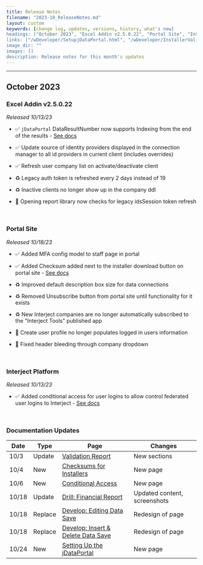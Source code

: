 ```yaml
---
title: Release Notes
filename: "2023-10_ReleaseNotes.md"
layout: custom
keywords: [change log, updates, versions, history, what's new]
headings: ["October 2023", "Excel Addin v2.5.0.22", "Portal Site", "Interject Platform", "Documentation Updates"]
links: ["/wDeveloper/SetupjDataPortal.html", "/wDeveloper/InstallerValidation.html", "/wDeveloper/ConditionalAccess.html", "/wTroubleshoot/Validation-Report.html", "/wDeveloper/InstallerValidation.html", "/wDeveloper/ConditionalAccess.html", "/wGetStarted/L-Drill-FinancialReport.html", "/wDeveloper/L-Dev-EditingDataSave.html", "/wDeveloper/L-Dev-InsertDeleteDataSave.html", "/wDeveloper/SetupjDataPortal.html"]
image_dir: ""
images: []
description: Release notes for this month's updates
---
```

* * *

## October 2023

### Excel Addin v2.5.0.22

_Released 10/13/23_

* ✅ `jDataPortal` DataResultNumber now supports Indexing from the end of the results - [See docs](/wDeveloper/SetupjDataPortal.html)

* ✅ Update source of identity providers displayed in the connection manager to all id providers in current client (includes overrides)

* ✅ Refresh user company list on activate/deactivate client

* ♻️ Legacy auth token is refreshed every 2 days instead of 19

* ♻️ Inactive clients no longer show up in the company ddl

* 🐞 Opening report library now checks for legacy idsSession token refresh

<br>

### Portal Site

_Released 10/18/23_

* ✅ Added MFA config model to staff page in portal

* ✅ Added Checksum added next to the installer download button on portal site - [See docs](/wDeveloper/InstallerValidation.html)

* ♻️ Improved default description box size for data connections

* ♻️ Removed Unsubscribe button from portal site until functionality for it exists

* ♻️ New Interject companies are no longer automatically subscribed to the "Interject Tools" published app

* 🐞 Create user profile no longer populates logged in users information

* 🐞 Fixed header bleeding through company dropdown

<br>

### Interject Platform

_Released 10/13/23_

* ✅ Added conditional access for user logins to allow control federated user logins to Interject - [See docs](/wDeveloper/ConditionalAccess.html)

<br>

### Documentation Updates

| Date | Type | Page | Changes |
|---|---|---|---|
| 10/3 | Update | [Validation Report](/wTroubleshoot/Validation-Report.html) | New sections |
| 10/4 | New | [Checksums for Installers](/wDeveloper/InstallerValidation.html) | New page |
| 10/6 | New | [Conditional Access](/wDeveloper/ConditionalAccess.html) | New page |
| 10/18 | Update | [Drill: Financial Report](/wGetStarted/L-Drill-FinancialReport.html) | Updated content, screenshots |
| 10/18 | Replace | [Develop: Editing Data Save](/wDeveloper/L-Dev-EditingDataSave.html) | Redesign of page |
| 10/18 | Replace | [Develop: Insert & Delete Data Save](/wDeveloper/L-Dev-InsertDeleteDataSave.html) | Redesign of page |
| 10/24 | New | [Setting Up the jDataPortal](/wDeveloper/SetupjDataPortal.html) | New page |
